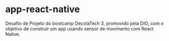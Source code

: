 # app-react-native
Desafio de Projeto do bootcamp DecolaTech 3, promovido pela DIO, com o objetivo de construir um app usando sensor de movimento com React Native.
